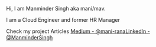 Hi, I am Manminder Singh aka mani/mav.

I am a Cloud Engineer and former HR Manager

Check my project Articles [Medium - @mani-rana](https://medium.com/@mani-rana)[LinkedIn - @ManminderSingh](https://www.linkedin.com/in/manminder-s/)


